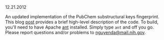 12.21.2012

An updated implementation of the PubChem substructural keys
fingerprint. This blog [post](https://tripod.nih.gov/?p=427) provides
a brief high-level description of the code. To build, you'll need to
have Apache [ant](http://ant.apache.org) installed. Simply type
```ant``` and off you go. Please report questions and/or problems to 
<nguyenda@mail.nih.gov>.

